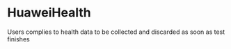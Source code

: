 # HuaweiHealth
 Users complies to health data to be collected and discarded as soon as test finishes
